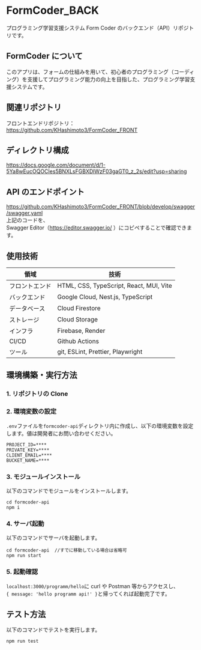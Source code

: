 # FormCoder_BACK

プログラミング学習支援システム Form Coder のバックエンド（API）リポジトリです。

## FormCoder について

このアプリは、フォームの仕組みを用いて、初心者のプログラミング（コーディング）を支援してプログラミング能力の向上を目指した、プログラミング学習支援システムです。

## 関連リポジトリ

フロントエンドリポジトリ：https://github.com/KHashimoto3/FormCoder_FRONT

## ディレクトリ構成

https://docs.google.com/document/d/1-5Ya8wEucOQOCIes5BNXLsFGBXDlWzF03gaGT0_z_2s/edit?usp=sharing

## API のエンドポイント

https://github.com/KHashimoto3/FormCoder_FRONT/blob/develop/swagger/swagger.yaml  
上記のコードを、  
Swagger Editor（https://editor.swagger.io/ ）にコピペすることで確認できます。

## 使用技術

| 領域           | 技術                                    |
| -------------- | --------------------------------------- |
| フロントエンド | HTML, CSS, TypeScript, React, MUI, Vite |
| バックエンド   | Google Cloud, Nest.js, TypeScript       |
| データベース   | Cloud Firestore                         |
| ストレージ     | Cloud Storage                           |
| インフラ       | Firebase, Render                        |
| CI/CD          | Github Actions                          |
| ツール         | git, ESLint, Prettier, Playwright       |

## 環境構築・実行方法

### 1. リポジトリの Clone

### 2. 環境変数の設定

`.env`ファイルを`formcoder-api`ディレクトリ内に作成し、以下の環境変数を設定します。値は開発者にお問い合わせください。

```
PROJECT_ID=****
PRIVATE_KEY=****
CLIENT_EMAIL=****
BUCKET_NAME=****
```

### 3. モジュールインストール

以下のコマンドでモジュールをインストールします。

```
cd formcoder-api
npm i
```

### 4. サーバ起動

以下のコマンドでサーバを起動します。

```
cd formcoder-api  //すでに移動している場合は省略可
npm run start
```

### 5. 起動確認

`localhost:3000/programm/hello`に curl や Postman 等からアクセスし、  
`{ message: 'hello programm api!' }`と帰ってくれば起動完了です。

## テスト方法

以下のコマンドでテストを実行します。

```
npm run test
```
